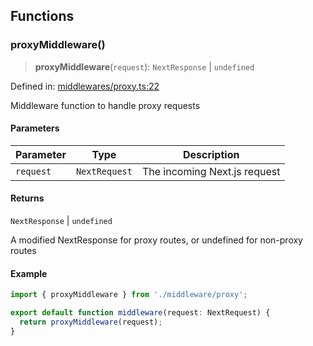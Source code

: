 ## Functions

### proxyMiddleware()

> **proxyMiddleware**(`request`): `NextResponse` \| `undefined`

Defined in: [middlewares/proxy.ts:22](https://github.com/settlemint/sdk/blob/f376778a94312b023c8be79105ccd5c9be24df15/sdk/next/src/middlewares/proxy.ts#L22)

Middleware function to handle proxy requests

#### Parameters

| Parameter | Type | Description |
| ------ | ------ | ------ |
| `request` | `NextRequest` | The incoming Next.js request |

#### Returns

`NextResponse` \| `undefined`

A modified NextResponse for proxy routes, or undefined for non-proxy routes

#### Example

```typescript
import { proxyMiddleware } from './middleware/proxy';

export default function middleware(request: NextRequest) {
  return proxyMiddleware(request);
}
```
